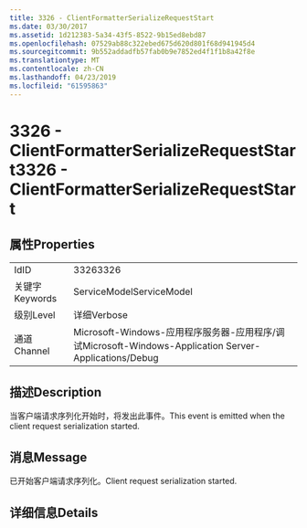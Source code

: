 ```yaml
---
title: 3326 - ClientFormatterSerializeRequestStart
ms.date: 03/30/2017
ms.assetid: 1d212383-5a34-43f5-8522-9b15ed8ebd87
ms.openlocfilehash: 07529ab88c322ebed675d620d801f68d941945d4
ms.sourcegitcommit: 9b552addadfb57fab0b9e7852ed4f1f1b8a42f8e
ms.translationtype: MT
ms.contentlocale: zh-CN
ms.lasthandoff: 04/23/2019
ms.locfileid: "61595863"
---
```

# <a name="3326---clientformatterserializerequeststart"></a><span data-ttu-id="387cc-102">3326 - ClientFormatterSerializeRequestStart</span><span class="sxs-lookup"><span data-stu-id="387cc-102">3326 - ClientFormatterSerializeRequestStart</span></span>
## <a name="properties"></a><span data-ttu-id="387cc-103">属性</span><span class="sxs-lookup"><span data-stu-id="387cc-103">Properties</span></span>  
  
|||  
|-|-|  
|<span data-ttu-id="387cc-104">Id</span><span class="sxs-lookup"><span data-stu-id="387cc-104">ID</span></span>|<span data-ttu-id="387cc-105">3326</span><span class="sxs-lookup"><span data-stu-id="387cc-105">3326</span></span>|  
|<span data-ttu-id="387cc-106">关键字</span><span class="sxs-lookup"><span data-stu-id="387cc-106">Keywords</span></span>|<span data-ttu-id="387cc-107">ServiceModel</span><span class="sxs-lookup"><span data-stu-id="387cc-107">ServiceModel</span></span>|  
|<span data-ttu-id="387cc-108">级别</span><span class="sxs-lookup"><span data-stu-id="387cc-108">Level</span></span>|<span data-ttu-id="387cc-109">详细</span><span class="sxs-lookup"><span data-stu-id="387cc-109">Verbose</span></span>|  
|<span data-ttu-id="387cc-110">通道</span><span class="sxs-lookup"><span data-stu-id="387cc-110">Channel</span></span>|<span data-ttu-id="387cc-111">Microsoft-Windows-应用程序服务器-应用程序/调试</span><span class="sxs-lookup"><span data-stu-id="387cc-111">Microsoft-Windows-Application Server-Applications/Debug</span></span>|  
  
## <a name="description"></a><span data-ttu-id="387cc-112">描述</span><span class="sxs-lookup"><span data-stu-id="387cc-112">Description</span></span>  
 <span data-ttu-id="387cc-113">当客户端请求序列化开始时，将发出此事件。</span><span class="sxs-lookup"><span data-stu-id="387cc-113">This event is emitted when the client request serialization started.</span></span>  
  
## <a name="message"></a><span data-ttu-id="387cc-114">消息</span><span class="sxs-lookup"><span data-stu-id="387cc-114">Message</span></span>  
 <span data-ttu-id="387cc-115">已开始客户端请求序列化。</span><span class="sxs-lookup"><span data-stu-id="387cc-115">Client request serialization started.</span></span>  
  
## <a name="details"></a><span data-ttu-id="387cc-116">详细信息</span><span class="sxs-lookup"><span data-stu-id="387cc-116">Details</span></span>
